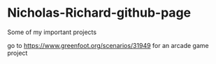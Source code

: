 # Nicholas-Richard-github-page
Some of my important projects

go to https://www.greenfoot.org/scenarios/31949 for an arcade game project
